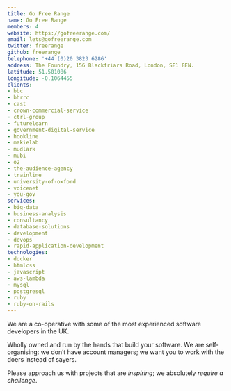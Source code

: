 ```yaml
---
title: Go Free Range
name: Go Free Range
members: 4
website: https://gofreerange.com/
email: lets@gofreerange.com
twitter: freerange
github: freerange
telephone: '+44 (0)20 3823 6286'
address: The Foundry, 156 Blackfriars Road, London, SE1 8EN.
latitude: 51.501086
longitude: -0.1064455
clients:
- bbc
- bhrrc
- cast
- crown-commercial-service
- ctrl-group
- futurelearn
- government-digital-service
- hookline
- makielab
- mudlark
- mubi
- o2
- the-audience-agency
- trainline
- university-of-oxford
- voicenet
- you-gov
services:
- big-data
- business-analysis
- consultancy
- database-solutions
- development
- devops
- rapid-application-development
technologies:
- docker
- htmlcss
- javascript
- aws-lambda
- mysql
- postgresql
- ruby
- ruby-on-rails
---
```


We are a co-operative with some of the most experienced software developers in the UK.

Wholly owned and run by the hands that build your software. We are self-organising: we don’t have account managers; we want you to work with the doers instead of sayers.

Please approach us with projects that are _inspiring_; we absolutely _require a challenge_.
